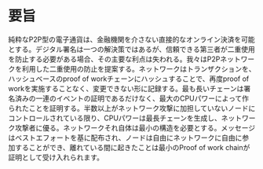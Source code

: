 # 要旨
純粋なP2P型の電子通貨は、金融機関を介さない直接的なオンライン決済を可能とする。デジタル署名は一つの解決策ではあるが、信頼できる第三者が二重使用を防止する必要がある場合、その主要な利点は失われる。我々はP2Pネットワークを利用した二重使用の防止を提案する。ネットワークはトランザクションを、ハッシュベースのproof of workチェーンにハッシュすることで、再度proof of workを実施することなく、変更できない形に記録する。最も長いチェーンは署名済みの一連のイベントの証明であるだけなく、最大のCPUパワーによって作られたことを証明する。半数以上がネットワーク攻撃に加担していないノードにコントロールされている限り、CPUパワーは最長チェーンを生成し、ネットワーク攻撃者に優る。ネットワークそれ自体は最小の構造を必要とする。メッセージはベストエフォートを基に配布され、ノードは自由にネットワークに自由に参加することができ、離れている間に起きたことは最小のProof of work chainが証明として受け入れられます。